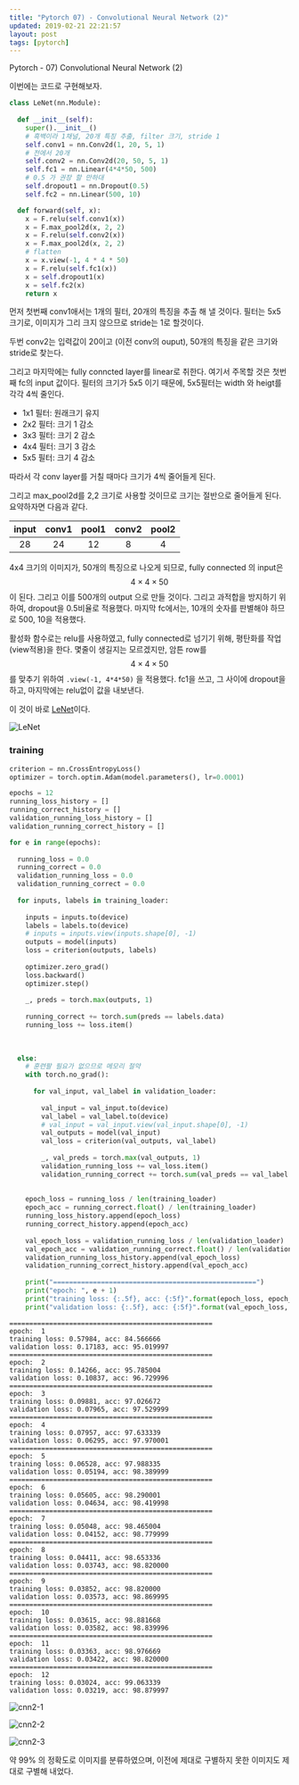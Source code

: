 ```yaml
---
title: "Pytorch 07) - Convolutional Neural Network (2)"
updated: 2019-02-21 22:21:57
layout: post
tags: [pytorch]
---
```


Pytorch - 07) Convolutional Neural Network (2)

이번에는 코드로 구현해보자.

```python
class LeNet(nn.Module):
  
  def __init__(self):
    super().__init__()
    # 흑백이라 1채널, 20개 특징 추출, filter 크기, stride 1
    self.conv1 = nn.Conv2d(1, 20, 5, 1)
    # 전에서 20개
    self.conv2 = nn.Conv2d(20, 50, 5, 1)
    self.fc1 = nn.Linear(4*4*50, 500)
    # 0.5 가 권장 할 만하대
    self.dropout1 = nn.Dropout(0.5)
    self.fc2 = nn.Linear(500, 10)

  def forward(self, x):
    x = F.relu(self.conv1(x))
    x = F.max_pool2d(x, 2, 2)
    x = F.relu(self.conv2(x))
    x = F.max_pool2d(x, 2, 2)
    # flatten
    x = x.view(-1, 4 * 4 * 50)
    x = F.relu(self.fc1(x))
    x = self.dropout1(x)
    x = self.fc2(x)
    return x
```

먼저 첫번째 conv1애서는 1개의 필터, 20개의 특징을 추출 해 낼 것이다. 필터는 5x5 크기로, 이미지가 그리 크지 않으므로 stride는 1로 할것이다. 

두번 conv2는 입력값이 20이고 (이전 conv의 ouput), 50개의 특징을 같은 크기와 stride로 찾는다.

그리고 마지막에는 fully conncted layer를 linear로 취한다. 여기서 주목할 것은 첫번째 fc의 input 값이다. 필터의 크기가 5x5 이기 때문에, 5x5필터는 width 와 heigt를 각각 4씩 줄인다. 

- 1x1 필터: 원래크기 유지
- 2x2 필터: 크기 1 감소
- 3x3 필터: 크기 2 감소
- 4x4 필터: 크기 3 감소
- 5x5 필터: 크기 4 감소

따라서 각 conv layer를 거칠 때마다 크기가 4씩 줄어들게 된다. 

그리고 max_pool2d를 2,2 크기로 사용할 것이므로 크기는 절반으로 줄어들게 된다. 요약하자면 다음과 같다.

| input | conv1 | pool1 | conv2 | pool2 |
|:-----:|:-----:|:-----:|:-----:|:-----:|
| 28    | 24    | 12    | 8     | 4     |

4x4 크기의 이미지가, 50개의 특징으로 나오게 되므로, fully connected 의 input은 $$4\times 4 \times 50$$이 된다. 그리고 이를 500개의 output 으로 만들 것이다. 그리고 과적합을 방지하기 위하여, dropout을 0.5비율로 적용했다. 마지막 fc에서는, 10개의 숫자를 판별해야 하므로 500, 10을 적용했다.

활성화 함수로는 relu를 사용하였고, fully connected로 넘기기 위해, 평탄화를 작업(view적용)을 한다. 몇줄이 생길지는 모르겠지만, 암튼 row를 $$4\times 4 \times 50$$를 맞추기 위하여 `.view(-1, 4*4*50)` 을 적용했다. fc1을 쓰고, 그 사이에 dropout을 하고, 마지막에는 relu없이 값을 내보낸다.

이 것이 바로 [LeNet](https://www.researchgate.net/figure/Structure-of-LeNet-5_fig1_312170477)이다.

![LeNet](https://www.researchgate.net/profile/Yiren_Zhou/publication/312170477/figure/fig1/AS:448817725218816@1484017892071/Structure-of-LeNet-5.png)

### training

```python
criterion = nn.CrossEntropyLoss()
optimizer = torch.optim.Adam(model.parameters(), lr=0.0001)

epochs = 12
running_loss_history = []
running_correct_history = []
validation_running_loss_history = [] 
validation_running_correct_history = []

for e in range(epochs):
  
  running_loss = 0.0
  running_correct = 0.0
  validation_running_loss = 0.0
  validation_running_correct = 0.0
  
  for inputs, labels in training_loader:    
     
    inputs = inputs.to(device)
    labels = labels.to(device)
    # inputs = inputs.view(inputs.shape[0], -1)
    outputs = model(inputs)
    loss = criterion(outputs, labels)
    
    optimizer.zero_grad()
    loss.backward()
    optimizer.step()
    
    _, preds = torch.max(outputs, 1)
    
    running_correct += torch.sum(preds == labels.data)
    running_loss += loss.item()
    
    
    
  else:    
    # 훈련팔 필요가 없으므로 메모리 절약
    with torch.no_grad():
      
      for val_input, val_label in validation_loader:
        
        val_input = val_input.to(device)
        val_label = val_label.to(device)
        # val_input = val_input.view(val_input.shape[0], -1)
        val_outputs = model(val_input)
        val_loss = criterion(val_outputs, val_label)
        
        _, val_preds = torch.max(val_outputs, 1)
        validation_running_loss += val_loss.item()
        validation_running_correct += torch.sum(val_preds == val_label.data) 
    
    
    epoch_loss = running_loss / len(training_loader)
    epoch_acc = running_correct.float() / len(training_loader)
    running_loss_history.append(epoch_loss)
    running_correct_history.append(epoch_acc)
    
    val_epoch_loss = validation_running_loss / len(validation_loader)
    val_epoch_acc = validation_running_correct.float() / len(validation_loader)
    validation_running_loss_history.append(val_epoch_loss)
    validation_running_correct_history.append(val_epoch_acc)
    
    print("===================================================")
    print("epoch: ", e + 1)
    print("training loss: {:.5f}, acc: {:5f}".format(epoch_loss, epoch_acc))
    print("validation loss: {:.5f}, acc: {:5f}".format(val_epoch_loss, val_epoch_acc))
```

```
===================================================
epoch:  1
training loss: 0.57984, acc: 84.566666
validation loss: 0.17183, acc: 95.019997
===================================================
epoch:  2
training loss: 0.14266, acc: 95.785004
validation loss: 0.10837, acc: 96.729996
===================================================
epoch:  3
training loss: 0.09881, acc: 97.026672
validation loss: 0.07965, acc: 97.529999
===================================================
epoch:  4
training loss: 0.07957, acc: 97.633339
validation loss: 0.06295, acc: 97.970001
===================================================
epoch:  5
training loss: 0.06528, acc: 97.988335
validation loss: 0.05194, acc: 98.389999
===================================================
epoch:  6
training loss: 0.05605, acc: 98.290001
validation loss: 0.04634, acc: 98.419998
===================================================
epoch:  7
training loss: 0.05048, acc: 98.465004
validation loss: 0.04152, acc: 98.779999
===================================================
epoch:  8
training loss: 0.04411, acc: 98.653336
validation loss: 0.03743, acc: 98.820000
===================================================
epoch:  9
training loss: 0.03852, acc: 98.820000
validation loss: 0.03573, acc: 98.869995
===================================================
epoch:  10
training loss: 0.03615, acc: 98.881668
validation loss: 0.03582, acc: 98.839996
===================================================
epoch:  11
training loss: 0.03363, acc: 98.976669
validation loss: 0.03422, acc: 98.820000
===================================================
epoch:  12
training loss: 0.03024, acc: 99.063339
validation loss: 0.03219, acc: 98.879997
```

![cnn2-1](/images/2019/02/cnn2-1.png)

![cnn2-2](/images/2019/02/cnn2-2.png)

![cnn2-3](/images/2019/02/cnn2-3.png)

약 99% 의 정확도로 이미지를 분류하였으며, 이전에 제대로 구별하지 못한 이미지도 제대로 구별해 내었다.
